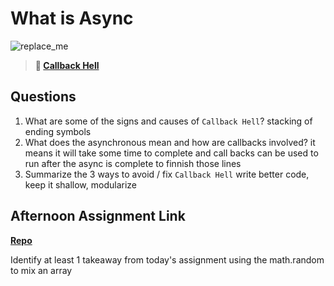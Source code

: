 # What is Async

![replace_me](https://codeworks.blob.core.windows.net/public/assets/img/illustrations/placeholder.svg)

> **📖 [Callback Hell](https://codeworksacademy.com/fs-student-guide/resources/wk4/01-Callbacks)**

## Questions

1. What are some of the signs and causes of `Callback Hell`?
stacking of ending symbols
2. What does the asynchronous mean and how are callbacks involved?
it means it will take some time to complete and call backs can be used to run after the async is complete to finnish those lines 
3. Summarize the 3 ways to avoid / fix `Callback Hell`
write better code, keep it shallow, modularize
## Afternoon Assignment Link

**[Repo](https://github.com/LiamSmith1992/trivia)**

Identify at least 1 takeaway from today's assignment
using the math.random to mix an array

